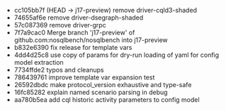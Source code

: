 - cc105bb7f (HEAD -> j17-preview) remove driver-cqld3-shaded
- 74655af6e remove driver-dsegraph-shaded
- 57c087369 remove driver-grpc
- 7f7a9cac0 Merge branch 'j17-preview' of github.com:nosqlbench/nosqlbench into j17-preview
- b832e6390 fix release for template vars
- 4dd4d25c8 use copy of params for dry-run loading of yaml for config model extraction
- 7734ffde2 typos and cleanups
- 786439761 improve template var expansion test
- 26592dbdc make protocol_version exhaustive and type-safe
- 16fc85282 explain named scenario parsing in debug
- aa780b5ea add cql historic activity parameters to config model

